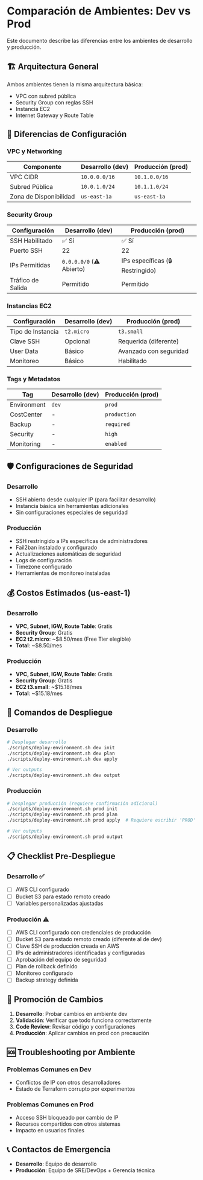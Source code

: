 # Comparación de Ambientes: Dev vs Prod

Este documento describe las diferencias entre los ambientes de desarrollo y producción.

## 🏗️ Arquitectura General

Ambos ambientes tienen la misma arquitectura básica:
- VPC con subred pública
- Security Group con reglas SSH
- Instancia EC2
- Internet Gateway y Route Table

## 🔧 Diferencias de Configuración

### VPC y Networking

| Componente | Desarrollo (dev) | Producción (prod) |
|------------|------------------|-------------------|
| VPC CIDR | `10.0.0.0/16` | `10.1.0.0/16` |
| Subred Pública | `10.0.1.0/24` | `10.1.1.0/24` |
| Zona de Disponibilidad | `us-east-1a` | `us-east-1a` |

### Security Group

| Configuración | Desarrollo (dev) | Producción (prod) |
|---------------|------------------|-------------------|
| SSH Habilitado | ✅ Sí | ✅ Sí |
| Puerto SSH | 22 | 22 |
| IPs Permitidas | `0.0.0.0/0` (⚠️ Abierto) | IPs específicas (🔒 Restringido) |
| Tráfico de Salida | Permitido | Permitido |

### Instancias EC2

| Configuración | Desarrollo (dev) | Producción (prod) |
|---------------|------------------|-------------------|
| Tipo de Instancia | `t2.micro` | `t3.small` |
| Clave SSH | Opcional | Requerida (diferente) |
| User Data | Básico | Avanzado con seguridad |
| Monitoreo | Básico | Habilitado |

### Tags y Metadatos

| Tag | Desarrollo (dev) | Producción (prod) |
|-----|------------------|-------------------|
| Environment | `dev` | `prod` |
| CostCenter | - | `production` |
| Backup | - | `required` |
| Security | - | `high` |
| Monitoring | - | `enabled` |

## 🛡️ Configuraciones de Seguridad

### Desarrollo
- SSH abierto desde cualquier IP (para facilitar desarrollo)
- Instancia básica sin herramientas adicionales
- Sin configuraciones especiales de seguridad

### Producción
- SSH restringido a IPs específicas de administradores
- Fail2ban instalado y configurado
- Actualizaciones automáticas de seguridad
- Logs de configuración
- Timezone configurado
- Herramientas de monitoreo instaladas

## 💰 Costos Estimados (us-east-1)

### Desarrollo
- **VPC, Subnet, IGW, Route Table**: Gratis
- **Security Group**: Gratis
- **EC2 t2.micro**: ~$8.50/mes (Free Tier elegible)
- **Total**: ~$8.50/mes

### Producción
- **VPC, Subnet, IGW, Route Table**: Gratis
- **Security Group**: Gratis
- **EC2 t3.small**: ~$15.18/mes
- **Total**: ~$15.18/mes

## 🚀 Comandos de Despliegue

### Desarrollo
```bash
# Desplegar desarrollo
./scripts/deploy-environment.sh dev init
./scripts/deploy-environment.sh dev plan
./scripts/deploy-environment.sh dev apply

# Ver outputs
./scripts/deploy-environment.sh dev output
```

### Producción
```bash
# Desplegar producción (requiere confirmación adicional)
./scripts/deploy-environment.sh prod init
./scripts/deploy-environment.sh prod plan
./scripts/deploy-environment.sh prod apply  # Requiere escribir 'PROD'

# Ver outputs
./scripts/deploy-environment.sh prod output
```

## 📋 Checklist Pre-Despliegue

### Desarrollo ✅
- [ ] AWS CLI configurado
- [ ] Bucket S3 para estado remoto creado
- [ ] Variables personalizadas ajustadas

### Producción ⚠️
- [ ] AWS CLI configurado con credenciales de producción
- [ ] Bucket S3 para estado remoto creado (diferente al de dev)
- [ ] Clave SSH de producción creada en AWS
- [ ] IPs de administradores identificadas y configuradas
- [ ] Aprobación del equipo de seguridad
- [ ] Plan de rollback definido
- [ ] Monitoreo configurado
- [ ] Backup strategy definida

## 🔄 Promoción de Cambios

1. **Desarrollo**: Probar cambios en ambiente dev
2. **Validación**: Verificar que todo funciona correctamente
3. **Code Review**: Revisar código y configuraciones
4. **Producción**: Aplicar cambios en prod con precaución

## 🆘 Troubleshooting por Ambiente

### Problemas Comunes en Dev
- Conflictos de IP con otros desarrolladores
- Estado de Terraform corrupto por experimentos

### Problemas Comunes en Prod
- Acceso SSH bloqueado por cambio de IP
- Recursos compartidos con otros sistemas
- Impacto en usuarios finales

## 📞 Contactos de Emergencia

- **Desarrollo**: Equipo de desarrollo
- **Producción**: Equipo de SRE/DevOps + Gerencia técnica
